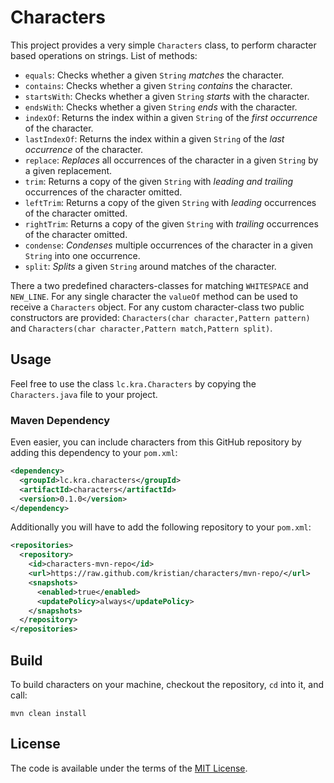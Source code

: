 Characters
==========

This project provides a very simple `Characters` class, to perform character based operations on strings. List of methods:

 - `equals`: Checks whether a given `String` _matches_ the character.
 - `contains`: Checks whether a given `String` _contains_ the character.
 - `startsWith`: Checks whether a given `String` _starts_ with the character.
 - `endsWith`: Checks whether a given `String` _ends_ with the character.
 - `indexOf`: Returns the index within a given `String` of the _first occurrence_ of the character.
 - `lastIndexOf`: Returns the index within a given `String` of the _last occurrence_ of the character.
 - `replace`: _Replaces_ all occurrences of the character in a given `String` by a given replacement.
 - `trim`: Returns a copy of the given `String` with _leading and trailing_ occurrences of the character omitted.
 - `leftTrim`: Returns a copy of the given `String` with _leading_ occurrences of the character omitted.
 - `rightTrim`: Returns a copy of the given `String` with _trailing_ occurrences of the character omitted.
 - `condense`: _Condenses_ multiple occurrences of the character in a given `String` into one occurrence.
 - `split`: _Splits_ a given `String` around matches of the character.

There a two predefined characters-classes for matching `WHITESPACE` and `NEW_LINE`. For any single character the `valueOf` method can be used to receive a `Characters` object. For any custom character-class two public constructors are provided: `Characters(char character,Pattern pattern)` and `Characters(char character,Pattern match,Pattern split)`.

Usage
-----

Feel free to use the class `lc.kra.Characters` by copying the `Characters.java` file to your project.

### Maven Dependency
Even easier, you can include characters from this GitHub repository by adding this dependency to your `pom.xml`:

```xml
<dependency>
  <groupId>lc.kra.characters</groupId>
  <artifactId>characters</artifactId>
  <version>0.1.0</version>
</dependency>
```

Additionally you will have to add the following repository to your `pom.xml`:

```xml
<repositories>
  <repository>
    <id>characters-mvn-repo</id>
    <url>https://raw.github.com/kristian/characters/mvn-repo/</url>
    <snapshots>
      <enabled>true</enabled>
      <updatePolicy>always</updatePolicy>
    </snapshots>
  </repository>
</repositories>
```

Build
-----

To build characters on your machine, checkout the repository, `cd` into it, and call:
```
mvn clean install
```

License
-------

The code is available under the terms of the [MIT License](http://opensource.org/licenses/MIT).